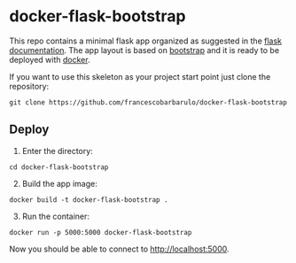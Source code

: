 # docker-flask-bootstrap

This repo contains a minimal flask app organized as suggested in the [flask documentation](https://flask.palletsprojects.com/en/1.1.x/tutorial/layout/).
The app layout is based on [bootstrap](https://getbootstrap.com) and it is ready to be deployed with [docker](https://www.docker.com).

If you want to use this skeleton as your project start point just clone the repository:
```shell script
git clone https://github.com/francescobarbarulo/docker-flask-bootstrap
```

## Deploy
1. Enter the directory:
```shell script
cd docker-flask-bootstrap
```

2. Build the app image:
```shell script
docker build -t docker-flask-bootstrap .
```

3. Run the container:
```shell script
docker run -p 5000:5000 docker-flask-bootstrap
```

Now you should be able to connect to [http://localhost:5000](http://localhost:5000).